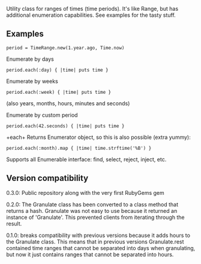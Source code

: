 Utility class for ranges of times (time periods). It's like Range, but has
additional enumeration capabilities. See examples for the tasty stuff.

Examples
--------

    period = TimeRange.new(1.year.ago, Time.now)

Enumerate by days

    period.each(:day) { |time| puts time }

Enumerate by weeks

    period.each(:week) { |time| puts time }

(also years, months, hours, minutes and seconds)

Enumerate by custom period

    period.each(42.seconds) { |time| puts time }

+each+ Returns Enumerator object, so this is also possible (extra yummy):

    period.each(:month).map { |time| time.strftime('%B') }

Supports all Enumerable interface: find, select, reject, inject, etc.


Version compatibility
--------
0.3.0: Public repository along with the very first RubyGems gem

0.2.0: The Granulate class has been converted to a class method that returns a
hash. Granulate was not easy to use because it returned an instance of
'Granulate'. This prevented clients from iterating through the result.

0.1.0: breaks compatibility with previous versions because it adds hours to the
Granulate class. This means that in previous versions Granulate.rest contained
time ranges that cannot be separated into days when granulating, but now it
just contains ranges that cannot be separated into hours.



